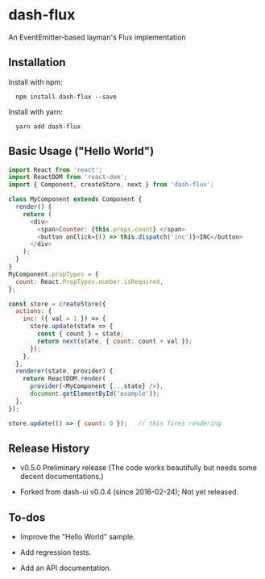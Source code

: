# dash-flux

An EventEmitter-based layman's Flux implementation

## Installation

Install with npm:

```shell
  npm install dash-flux --save
```

Install with yarn:

```shell
  yarn add dash-flux
```

## Basic Usage ("Hello World")

```javascript
import React from 'react';
import ReactDOM from 'react-dom';
import { Component, createStore, next } from 'dash-flux';

class MyComponent extends Component {
  render() {
    return (
      <div>
        <span>Counter: {this.props.count} </span>
        <button onClick={() => this.dispatch('inc')}>INC</button>
      </div>
    );
  }
}
MyComponent.propTypes = {
  count: React.PropTypes.number.isRequired,
};

const store = createStore({
  actions: {
    inc: ({ val = 1 }) => {
      store.update(state => {
        const { count } = state;
        return next(state, { count: count + val });
      });
    },
  },
  renderer(state, provider) {
    return ReactDOM.render(
      provider(<MyComponent {...state} />),
      document.getElementById('example'));
  },
});

store.update(() => { count: 0 });	// this fires rendering
```

## Release History

* v0.5.0 Preliminary release (The code works beautifully but needs
  some decent documentations.)

* Forked from dash-ui v0.0.4 (since 2016-02-24); Not yet released.

## To-dos

- Improve the "Hello World" sample.

- Add regression tests.

- Add an API documentation.
